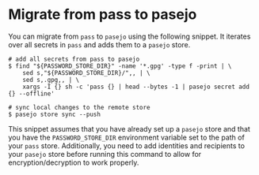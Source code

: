 # Migrate from pass to pasejo

You can migrate from `pass` to `pasejo` using the following snippet. It iterates over all secrets in `pass` and adds them to a `pasejo` store.

```shell
# add all secrets from pass to pasejo
$ find "${PASSWORD_STORE_DIR}" -name '*.gpg' -type f -print | \
    sed s,"${PASSWORD_STORE_DIR}/",, | \
    sed s,.gpg,, | \
    xargs -I {} sh -c 'pass {} | head --bytes -1 | pasejo secret add {} --offline'

# sync local changes to the remote store
$ pasejo store sync --push
```

This snippet assumes that you have already set up a `pasejo` store and that you have the `PASSWORD_STORE_DIR` environment variable set to the path of your `pass` store. Additionally, you need to add identities and recipients to your `pasejo` store before running this command to allow for encryption/decryption to work properly.
